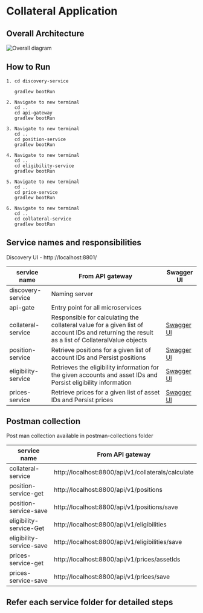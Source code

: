 # Collateral Application

## Overall Architecture

![Overall diagram](https://github.com/stanlykum/java-assignment/assets/30554963/c19d4c9e-957a-4903-a304-22f6b2d3799e)

## How to Run
```
1. cd discovery-service

   gradlew bootRun
```
```
2. Navigate to new terminal
   cd ..
   cd api-gateway
   gradlew bootRun
```

```
3. Navigate to new terminal
   cd ..
   cd position-service
   gradlew bootRun
```
```
4. Navigate to new terminal
   cd ..
   cd eligibility-service
   gradlew bootRun
```
```
5. Navigate to new terminal
   cd ..
   cd price-service
   gradlew bootRun
```
```
6. Navigate to new terminal
   cd ..
   cd collateral-service
   gradlew bootRun
```

## Service names and responsibilities

Discovery UI - http://localhost:8801/


| service name       | From API gateway| Swagger UI|
|------------|-------------------|------------------------
| discovery-service |Naming server| |
| api-gate |Entry point for all microservices| 
|collateral-service | Responsible for calculating the collateral value for a given list of account IDs and returning the result as a list of CollateralValue objects|[Swagger UI](http://localhost:8802/swagger-ui/index.html)
| position-service   | Retrieve positions for a given list of account IDs and Persist positions |[Swagger UI](http://localhost:8803/swagger-ui/index.html)
| eligibility-service  | Retrieves the eligibility information for the given accounts and asset IDs and Persist eligibility information |[Swagger UI](http://localhost:8804/swagger-ui/index.html)
| prices-service |Retrieve prices for a given list of asset IDs and Persist prices|[Swagger UI](http://localhost:8805/swagger-ui/index.html)



## Postman collection
Post man collection available in postman-collections folder


| service name       | From API gateway              |
|------------|-------------------|
| collateral-service | http://localhost:8800/api/v1/collaterals/calculate           |
| position-service-get   | http://localhost:8800/api/v1/positions
| position-service-save   |http://localhost:8800/api/v1/positions/save|
| eligibility-service-Get  | http://localhost:8800/api/v1/eligibilities       |
| eligibility-service-save |http://localhost:8800/api/v1/eligibilities/save|
| prices-service-get |http://localhost:8800/api/v1/prices/assetIds|
| prices-service-save |http://localhost:8800/api/v1/prices/save|

## Refer each service folder for detailed steps

